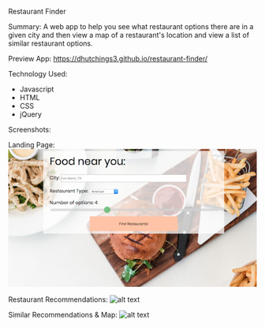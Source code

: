 Restaurant Finder

Summary:
A web app to help you see what restaurant options there are in a given city and then view a map of a restaurant's location and view a list of similar restaurant options.

Preview App:
https://dhutchings3.github.io/restaurant-finder/

Technology Used:
- Javascript
- HTML
- CSS
- jQuery

Screenshots:

Landing Page:
![alt text](landing-page.png)

Restaurant Recommendations:
![alt text](https://github.com/dhutchings3/restaurant-finder/master/results.png)

Similar Recommendations & Map:
![alt text](https://github.com/dhutchings3/restaurant-finder/master/similar-results.png)
